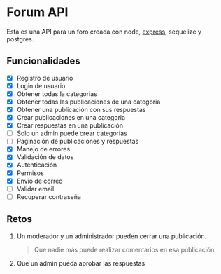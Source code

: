 # Forum API

Esta es una API para un foro creada con node, [express](https://expressjs.com/), sequelize y postgres.

## Funcionalidades

- [x] Registro de usuario
- [x] Login de usuario
- [x] Obtener todas la categorias
- [x] Obtener todas las publicaciones de una categoria
- [x] Obtener una publicación con sus respuestas
- [x] Crear publicaciones en una categoria
- [x] Crear respuestas en una publicación
- [ ] Solo un admin puede crear categorias
- [ ] Paginación de publicaciones y respuestas
- [x] Manejo de errores
- [x] Validación de datos
- [x] Autenticación
- [x] Permisos
- [x] Envio de correo
- [ ] Validar email
- [ ] Recuperar contraseña

## Retos

1. Un moderador y un administrador pueden cerrar una publicación.
   > Que nadie más puede realizar comentarios en esa publicación
2. Que un admin pueda aprobar las respuestas
